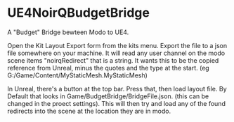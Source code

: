 # UE4NoirQBudgetBridge

A "Budget" Bridge bewteen Modo to UE4.

Open the Kit Layout Export form from the kits menu. Export the file to a json file somewhere on your machine.
It will read any user channel on the modo scene items "noirqRedirect" that is a string. It wants this to be the copied 
reference from Unreal, minus the quotes and the type at the start. (eg G:/Game/Content/MyStaticMesh.MyStaticMesh)

In Unreal, there's a button at the top bar. Press that, then load layout file. By Default that looks in Game/BudgetBridge/BridgeFile.json.
(this can be changed in the proect settings). This will then try and load any of the found redirects into the scene
at the location they are in modo.
